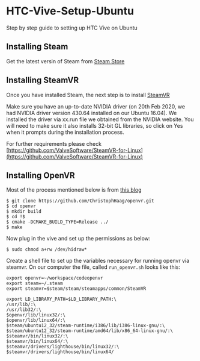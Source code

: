 # HTC-Vive-Setup-Ubuntu
Step by step guide to setting up HTC Vive on Ubuntu

## Installing Steam

Get the latest versin of Steam from [Steam Store](https://www.steamvr.com/en/)

## Installing SteamVR 

Once you have installed Steam, the next step is to install [SteamVR](https://www.steamvr.com/en/)


Make sure you have an up-to-date NVIDIA driver (on 20th Feb 2020, we had NVIDIA driver version 430.64 installed on our Ubuntu 16.04). We installed the driver via xx.run file we obtained from the NVIDIA website. You will need to make sure it also installs 32-bit GL libraries, so click on Yes when it prompts during the installation process.

For further requirements please check [https://github.com/ValveSoftware/SteamVR-for-Linux](https://github.com/ValveSoftware/SteamVR-for-Linux)

## Installing OpenVR 

Most of the process mentioned below is from [this blog](https://celynwalters.github.io/Robotic-Telepresence/2016/10/19/Attempting-VR-in-Ubuntu/)

```
$ git clone https://github.com/ChristophHaag/openvr.git
$ cd openvr
$ mkdir build
$ cd !$
$ cmake -DCMAKE_BUILD_TYPE=Release ../
$ make

```

Now plug in the vive and set up the permissions as below: 

```
$ sudo chmod a+rw /dev/hidraw*
```

Create a shell file to set up the variables necessary for running openvr via steamvr. On our computer the file, called `run_openvr.sh` looks like this:

```
export openvr=~/workspace/codeopenvr
export steam=~/.steam
export steamvr=$steam/steam/steamapps/common/SteamVR

export LD_LIBRARY_PATH=$LD_LIBRARY_PATH:\
/usr/lib/:\
/usr/lib32/:\
$openvr/lib/linux32/:\
$openvr/lib/linux64/:\
$steam/ubuntu12_32/steam-runtime/i386/lib/i386-linux-gnu/:\
$steam/ubuntu12_32/steam-runtime/amd64/lib/x86_64-linux-gnu/:\
$steamvr/bin/linux32/:\
$steamvr/bin/linux64/:\
$steamvr/drivers/lighthouse/bin/linux32/:\
$steamvr/drivers/lighthouse/bin/linux64/
```
